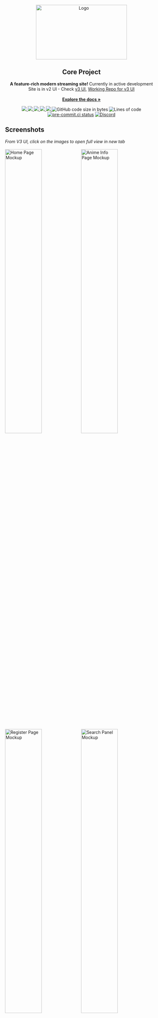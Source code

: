 <div id="top"></div>

<br/>
<div align="center">
  <picture>
    <source alt="Logo" media="(prefers-color-scheme: dark)" srcset="https://user-images.githubusercontent.com/61817579/161123729-44ae9010-6282-44e5-ba68-adaac71f33be.png"  width="300" height="180">
    <img alt="Logo" src="https://user-images.githubusercontent.com/61817579/161123650-176e7dfe-f622-49a6-acd8-b336f9d01a2b.png"  width="300" height="180">
  </picture>

  <h2 align="center">Core Project</h2>

  <p align="center">
   <b> A feature-rich modern streaming site! </b> Currently in active development
   <br>
   Site is in v2 UI - 
   Check <a href="https://coreproject.moe/anime/">v3 UI</a>,
   <a href="https://github.com/sssuneeth/CoreProject-V3-UI/">Working Repo for v3 UI</a>
    <br><br>
    <a href="https://github.com/baseplate-admin/CoreProject"><strong>Explore the docs »</strong></a>
  </p>
</div>

<p align="center">
  <a href="https://github.com/baseplate-admin/CoreProject/graphs/contributors" alt="Contributors">
    <img src="https://img.shields.io/github/contributors/baseplate-admin/CoreProject.svg?style=for-the-badge" >
  </a>
  <a href="https://github.com/baseplate-admin/CoreProject/network/members" alt="Forks">
    <img src="https://img.shields.io/github/forks/baseplate-admin/CoreProject.svg?style=for-the-badge">
  </a>
  <a href="https://github.com/baseplate-admin/CoreProject/stargazers" alt="Stars">
    <img src="https://img.shields.io/github/stars/baseplate-admin/CoreProject.svg?style=for-the-badge">
  </a>
  <a href="https://github.com/baseplate-admin/CoreProject/issues" alt="Issues">
    <img src="https://img.shields.io/github/issues/baseplate-admin/CoreProject.svg?style=for-the-badge">
  </a>
  <a href="https://github.com/baseplate-admin/CoreProject/blob/v2/LICENSE" alt="License - AGPL-3.0">
    <img src="https://img.shields.io/github/license/baseplate-admin/CoreProject.svg?style=for-the-badge">
  </a>

  <img alt="GitHub code size in bytes" src="https://img.shields.io/github/languages/code-size/baseplate-admin/coreproject?style=for-the-badge">
  <img alt="Lines of code" src="https://img.shields.io/tokei/lines/github/baseplate-admin/coreproject?style=for-the-badge">
  <a href="https://results.pre-commit.ci/latest/github/baseplate-admin/CoreProject/v3"><img src="https://img.shields.io/badge/pre--commit-enabled-brightgreen?logo=pre-commit&logoColor=white&style=for-the-badge" alt="pre-commit.ci status"></a>
  <a href='https://discord.gg/7AraSmKqnN'><img alt="Discord" src="https://img.shields.io/discord/1039894823626362931?style=for-the-badge"></a>
</p>

## Screenshots

<p float="left">
  <i>From V3 UI, click on the images to open full view in new tab</i>
  <br>
  <br>
  <img src="https://imgbox.io/ib/mZwPoOMD11.png" alt="Home Page Mockup" width=49%>
  <img src="https://imgbox.io/ib/OUbB4rsyCh.png" alt="Anime Info Page Mockup" width=49%>
  <img src="https://imgbox.io/ib/zPypve2smU.png" alt="Register Page Mockup" width=49%>
  <img src="https://imgbox.io/ib/22dteHTHrH.png" alt="Search Panel Mockup" width=49%>
</p>

## (Upcoming) Features

Core Project is a collection of several projects - animecore, mangacore & soundcore. Overall, it aims to becomes a site where you can get all your anime, manga and songs for free and without any ads.

-   Home Page recommendations & Continue watching
-   Watch Progress
-   Account feature for cross-platform playing
-   Mobile support
-   No Ads
-   Next gen Player
-   Search
-   Clean & feature-rich UI
-   MAL-sync support
-   and many more!

All features are under development.

<p align="right">(<a href="#top">back to top</a>)</p>

### Built with

-   [.](https://example.com)
-   [..](https://example.com)
-   [...](https://example.com)

<p align="right">(<a href="#top">back to top</a>)</p>

## Roadmap

-   [x] Backend
-   [x] Logo & Design system
-   [ ] [Mockups](https://www.figma.com/file/knyOkHUChnJpsAsmuILhOk/Core-Project) (All pages)
-   [ ] Frontend
-   [ ] Misc stuff

See the [open issues](https://github.com/baseplate-admin/CoreProject/issues) and [projects](https://github.com/baseplate-admin/CoreProject/projects?) for a full list of features we're working on (and need help with).

<p align="right">(<a href="#top">back to top</a>)</p>

## Contributing

-   If you have a suggestion/idea that would make this project better, please create a pull request. All pull requests will be reviewed by us, and adjusted.

-   You can also [open a new issue](https://github.com/baseplate-admin/CoreProject/issues/new/choose) or [help us with an existing one](https://github.com/baseplate-admin/CoreProject/issues).

Other than that, you can also help the project by giving it a star! Your help is extremely appreciated :)

<p align="right">(<a href="#top">back to top</a>)</p>

## License

Distributed under the AGPL-3.0 License. See [`LICENSE`](https://github.com/baseplate-admin/CoreProject/blob/v2/LICENSE) for more information.

<p align="right">(<a href="#top">back to top</a>)</p>
